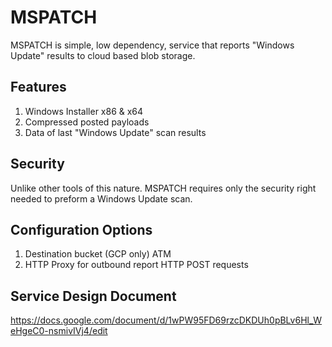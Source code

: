 # MSPATCH
MSPATCH is simple, low dependency, service that reports "Windows Update" results to cloud based blob storage. 
## Features
1. Windows Installer x86 & x64
1. Compressed posted payloads
1. Data of last "Windows Update" scan results

## Security
Unlike other tools of this nature. MSPATCH requires only the security right needed to preform a Windows Update scan.

## Configuration Options
1. Destination bucket (GCP only) ATM
1. HTTP Proxy for outbound report HTTP POST requests

## Service Design Document
https://docs.google.com/document/d/1wPW95FD69rzcDKDUh0pBLv6Hl_WeHgeC0-nsmivIVj4/edit
